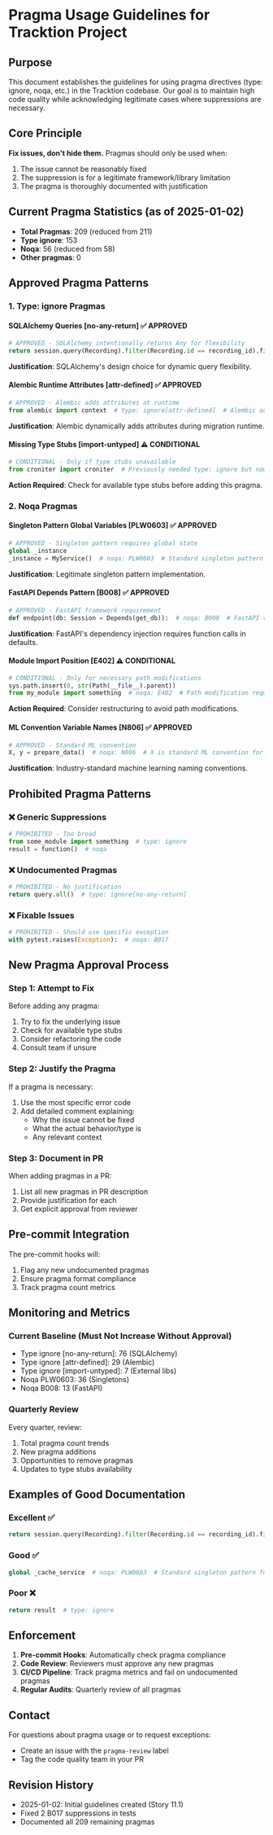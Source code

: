 # Pragma Usage Guidelines for Tracktion Project

## Purpose
This document establishes the guidelines for using pragma directives (type: ignore, noqa, etc.) in the Tracktion codebase. Our goal is to maintain high code quality while acknowledging legitimate cases where suppressions are necessary.

## Core Principle
**Fix issues, don't hide them.** Pragmas should only be used when:
1. The issue cannot be reasonably fixed
2. The suppression is for a legitimate framework/library limitation
3. The pragma is thoroughly documented with justification

## Current Pragma Statistics (as of 2025-01-02)
- **Total Pragmas**: 209 (reduced from 211)
- **Type ignore**: 153
- **Noqa**: 56 (reduced from 58)
- **Other pragmas**: 0

## Approved Pragma Patterns

### 1. Type: ignore Pragmas

#### SQLAlchemy Queries [no-any-return] ✅ APPROVED
```python
# APPROVED - SQLAlchemy intentionally returns Any for flexibility
return session.query(Recording).filter(Recording.id == recording_id).first()  # type: ignore[no-any-return]  # SQLAlchemy query methods return Any but we know this returns Recording | None
```
**Justification**: SQLAlchemy's design choice for dynamic query flexibility.

#### Alembic Runtime Attributes [attr-defined] ✅ APPROVED
```python
# APPROVED - Alembic adds attributes at runtime
from alembic import context  # type: ignore[attr-defined]  # Alembic adds attributes at runtime
```
**Justification**: Alembic dynamically adds attributes during migration runtime.

#### Missing Type Stubs [import-untyped] ⚠️ CONDITIONAL
```python
# CONDITIONAL - Only if type stubs unavailable
from croniter import croniter  # Previously needed type: ignore but now has type stubs available via types-croniter
```
**Action Required**: Check for available type stubs before adding this pragma.

### 2. Noqa Pragmas

#### Singleton Pattern Global Variables [PLW0603] ✅ APPROVED
```python
# APPROVED - Singleton pattern requires global state
global _instance
_instance = MyService()  # noqa: PLW0603  # Standard singleton pattern for global service
```
**Justification**: Legitimate singleton pattern implementation.

#### FastAPI Depends Pattern [B008] ✅ APPROVED
```python
# APPROVED - FastAPI framework requirement
def endpoint(db: Session = Depends(get_db)):  # noqa: B008  # FastAPI requires Depends in defaults
```
**Justification**: FastAPI's dependency injection requires function calls in defaults.

#### Module Import Position [E402] ⚠️ CONDITIONAL
```python
# CONDITIONAL - Only for necessary path modifications
sys.path.insert(0, str(Path(__file__).parent))
from my_module import something  # noqa: E402  # Path modification required before import
```
**Action Required**: Consider restructuring to avoid path modifications.

#### ML Convention Variable Names [N806] ✅ APPROVED
```python
# APPROVED - Standard ML convention
X, y = prepare_data()  # noqa: N806  # X is standard ML convention for feature matrix
```
**Justification**: Industry-standard machine learning naming conventions.

## Prohibited Pragma Patterns

### ❌ Generic Suppressions
```python
# PROHIBITED - Too broad
from some_module import something  # type: ignore
result = function()  # noqa
```

### ❌ Undocumented Pragmas
```python
# PROHIBITED - No justification
return query.all()  # type: ignore[no-any-return]
```

### ❌ Fixable Issues
```python
# PROHIBITED - Should use specific exception
with pytest.raises(Exception):  # noqa: B017
```

## New Pragma Approval Process

### Step 1: Attempt to Fix
Before adding any pragma:
1. Try to fix the underlying issue
2. Check for available type stubs
3. Consider refactoring the code
4. Consult team if unsure

### Step 2: Justify the Pragma
If a pragma is necessary:
1. Use the most specific error code
2. Add detailed comment explaining:
   - Why the issue cannot be fixed
   - What the actual behavior/type is
   - Any relevant context

### Step 3: Document in PR
When adding pragmas in a PR:
1. List all new pragmas in PR description
2. Provide justification for each
3. Get explicit approval from reviewer

## Pre-commit Integration

The pre-commit hooks will:
1. Flag any new undocumented pragmas
2. Ensure pragma format compliance
3. Track pragma count metrics

## Monitoring and Metrics

### Current Baseline (Must Not Increase Without Approval)
- Type ignore [no-any-return]: 76 (SQLAlchemy)
- Type ignore [attr-defined]: 29 (Alembic)
- Type ignore [import-untyped]: 7 (External libs)
- Noqa PLW0603: 36 (Singletons)
- Noqa B008: 13 (FastAPI)

### Quarterly Review
Every quarter, review:
1. Total pragma count trends
2. New pragma additions
3. Opportunities to remove pragmas
4. Updates to type stubs availability

## Examples of Good Documentation

### Excellent ✅
```python
return session.query(Recording).filter(Recording.id == recording_id).first()  # type: ignore[no-any-return]  # SQLAlchemy query methods return Any but we know this returns Recording | None
```

### Good ✅
```python
global _cache_service  # noqa: PLW0603  # Standard singleton pattern for cache service initialization
```

### Poor ❌
```python
return result  # type: ignore
```

## Enforcement

1. **Pre-commit Hooks**: Automatically check pragma compliance
2. **Code Review**: Reviewers must approve any new pragmas
3. **CI/CD Pipeline**: Track pragma metrics and fail on undocumented pragmas
4. **Regular Audits**: Quarterly review of all pragmas

## Contact

For questions about pragma usage or to request exceptions:
- Create an issue with the `pragma-review` label
- Tag the code quality team in your PR

## Revision History

- 2025-01-02: Initial guidelines created (Story 11.1)
- Fixed 2 B017 suppressions in tests
- Documented all 209 remaining pragmas
